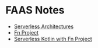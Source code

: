 # FAAS Notes

* [Serverless Architectures](https://martinfowler.com/articles/serverless.html)
* [Fn Project](http://fnproject.io)
* [Serverless Kotlin with Fn Project](https://medium.com/fnproject/serverless-kotlin-with-fn-project-914486c5c9ec)